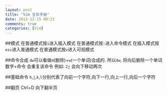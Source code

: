 ```yaml
---
layout: post
title: "Vim 生存手册"
date: 2012-12-15 00:23
comments: true
categories: [Vim]
---
```


##模式
在普通模式按`i`进入插入模式
在普通模式按`:`进入命令模式
在插入模式按`esc`进入普通模式
在普通模式按`v`进入可视模式


##命令合成
`dw`可以看做`d`(删除)+`w`(一个单词)合成的. 所以`dw`, 将向后删除一个单词
数字+命令 会重复该命令
例如: `2j` 会向下移动两次

##基础命令
`h`,`j`,`k`,`l`分别代表了向前一个字符,向下一行,向上一行,向后一个字符


##翻页
Ctrl+D 向下翻半页
